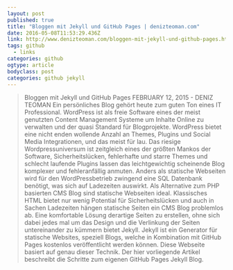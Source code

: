 ```yaml
---
layout: post 
published: true 
title: "Bloggen mit Jekyll und GitHub Pages | denizteoman.com" 
date: 2016-05-08T11:53:29.436Z 
link: http://www.denizteoman.com/bloggen-mit-jekyll-und-github-pages.html 
tags: github
  - links
categories: github
ogtype: article 
bodyclass: post
categories: github jekyll
---
```


> Bloggen mit Jekyll und GitHub Pages
FEBRUARY 12, 2015 - DENIZ TEOMAN
Ein persönliches Blog gehört heute zum guten Ton eines IT Professional. WordPress ist als freie Software eines der meist genutzten Content Management Systeme um Inhalte Online zu verwalten und der quasi Standard für Blogprojekte. WordPress bietet eine nicht enden wollende Anzahl an Themes, Plugins und Social Media Integrationen, und das meist für lau. Das riesige Wordpressuniversum ist zeitgleich eines der größten Mankos der Software, Sicherheitslücken, fehlerhafte und starre Themes und schlecht laufende Plugins lassen das leichtgewichtig scheinende Blog komplexer und fehleranfällig anmuten. Anders als statische Webseiten wird für den WordPressbetrieb zwingend eine SQL Datenbank benötigt, was sich auf Ladezeiten auswirkt.
Als Alternative zum PHP basierten CMS Blog sind statische Webseiten ideal. Klassisches HTML bietet nur wenig Potential für Sicherheitslücken und auch in Sachen Ladezeiten hängen statische Seiten ein CMS Blog problemlos ab. Eine komfortable Lösung derartige Seiten zu erstellen, ohne sich dabei jedes mal um das Design und die Verlinkung der Seiten untereinander zu kümmern bietet Jekyll. Jekyll ist ein Generator für statische Websites, speziell Blogs, welche in Kombination mit GitHub Pages kostenlos veröffentlicht werden können. Diese Webseite basiert auf genau dieser Technik. Der hier vorliegende Artikel beschreibt die Schritte zum eigenen GitHub Pages Jekyll Blog.
